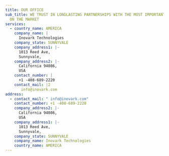 ```yaml
---
title: OUR OFFICE
sub_title: WE TRUST IN LONGLASTING PARTNERSHIPS WITH THE MOST IMPORTANT BRANDS
  ON THE MARKET
services:
  - country_name: AMERICA
    company_name: |
      Inovark Technologies
    company_state: SUNNYVALE
    company_address1: |-
      1013 Reed Ave,
      Sunnyvale,
    company_address2: |-
      California 94086,
      USA
    contact_number: |
      +1 -408-689-2220
    contact_mail: |2
       info@inovark.com
address:
  - contact_mail: " info@inovark.com"
    contact_number: +1 -408-689-2220
    company_address2: |-
      California 94086,
      USA
    company_address1: |-
      1013 Reed Ave,
      Sunnyvale,
    company_state: SUNNYVALE
    company_name: Inovark Technologies
    country_name: AMERICA
---
```

